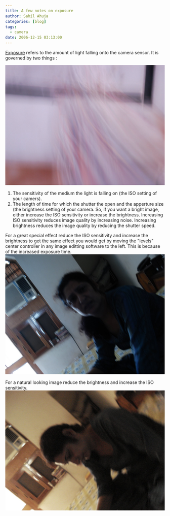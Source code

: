 ```yaml
---
title: A few notes on exposure
author: Sahil Ahuja
categories: [blog]
tags:
  - camera
date: 2006-12-15 03:13:00
---
```


[Exposure](http://en.wikipedia.org/wiki/Exposure_%28photography%29) refers to the amount of light falling onto the camera sensor. It is governed by two things :

![High Exposure](/images/2006/DSC00732.jpg)

1.  The  sensitivity of the medium the light is falling on (the ISO setting of your camers).
2.  The length of time for which the shutter the open and the apperture size (the brightness setting of your camera.
So, if you want a bright image, either increase the ISO sensitivity or increase the brightness. Increasing ISO sensitivity reduces image quality by increasing noise. Increasing brightness reduces the image quality by reducing the shutter speed.

For a great special effect reduce the ISO sensitivity and increase the brightness to get the same effect you would get by moving the "levels" center controller in any image editting software to the left. This is because of the increased exposure time.
![Reduced ISO](/images/2006/DSC00441.jpg)

For a natural looking image reduce the brightness and increase the ISO sensitivity.
![High ISO](/images/2006/DSC00440.jpg)
